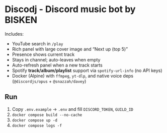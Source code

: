 # Discodj - Discord music bot by BISKEN

Includes:
- YouTube search in `/play`
- Rich panel with large cover image and “Next up (top 5)”
- Presence shows current track
- Stays in channel; auto-leaves when empty
- Auto-refresh panel when a new track starts
- Spotify **track/album/playlist** support via `spotify-url-info` (no API keys)
- Docker (Alpine) with `ffmpeg`, `yt-dlp`, and native voice deps (`@discordjs/opus` + `@snazzah/davey`)

## Run
1) Copy `.env.example` → `.env` and fill `DISCORD_TOKEN`, `GUILD_ID`
2) `docker compose build --no-cache`
3) `docker compose up -d`
4) `docker compose logs -f`
